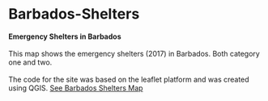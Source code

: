 # Barbados-Shelters
<b>Emergency Shelters in Barbados</b>
<br> </br>This map shows the emergency shelters (2017) in Barbados. Both category one and two. 
<br> </br>
The code for the site was based on the leaflet platform and was created using QGIS.
<a href='https://kmrg-maps.github.io/Barbados-Shelters/'>See Barbados Shelters Map </a>
